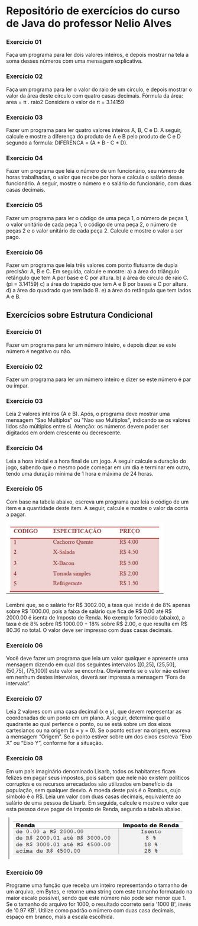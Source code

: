 # Repositório de exercícios do curso de Java do professor Nelio Alves


### Exercício 01

Faça um programa para ler dois valores inteiros, e depois mostrar na tela a soma desses números com uma mensagem explicativa.

### Exercício 02

Faça um programa para ler o valor do raio de um círculo, e depois mostrar o valor da área deste círculo com quatro casas decimais.
Fórmula da área: area = π . raio2
Considere o valor de π = 3.14159

### Exercício 03

Fazer um programa para ler quatro valores inteiros A, B, C e D. A seguir, calcule e mostre a diferença do produto de A e B pelo produto de C e D segundo a fórmula: DIFERENCA = (A * B - C * D).

### Exercício 04

Fazer um programa que leia o número de um funcionário, seu número de horas trabalhadas, o valor que recebe por hora e calcula o salário desse funcionário. A seguir, mostre o número e o salário do funcionário, com duas casas decimais.

### Exercício 05

Fazer um programa para ler o código de uma peça 1, o número de peças 1, o valor unitário de cada peça 1, o
código de uma peça 2, o número de peças 2 e o valor unitário de cada peça 2. Calcule e mostre o valor a ser pago.

### Exercício 06

Fazer um programa que leia três valores com ponto flutuante de dupla precisão: A, B e C. Em seguida, calcule e mostre:
a) a área do triângulo retângulo que tem A por base e C por altura.
b) a área do círculo de raio C. (pi = 3.14159)
c) a área do trapézio que tem A e B por bases e C por altura.
d) a área do quadrado que tem lado B.
e) a área do retângulo que tem lados A e B.


## Exercícios sobre Estrutura Condicional


### Exercício 01

Fazer um programa para ler um número inteiro, e depois dizer se este número é negativo ou não.

### Exercício 02

Fazer um programa para ler um número inteiro e dizer se este número é par ou ímpar.

### Exercício 03

Leia 2 valores inteiros (A e B). Após, o programa deve mostrar uma mensagem "Sao Multiplos" ou "Nao sao
Multiplos", indicando se os valores lidos são múltiplos entre si. Atenção: os números devem poder ser digitados em
ordem crescente ou decrescente.

### Exercício 04

Leia a hora inicial e a hora final de um jogo. A seguir calcule a duração do jogo, sabendo que o mesmo pode
começar em um dia e terminar em outro, tendo uma duração mínima de 1 hora e máxima de 24 horas.

### Exercício 05

Com base na tabela abaixo, escreva um programa que leia o código de um item e a quantidade deste item. A
seguir, calcule e mostre o valor da conta a pagar.

![Screenshot](./assets/quadro_ex_5.png)

Lembre que, se o salário for R$ 3002.00, a taxa que incide é de 8% apenas sobre R$ 1000.00, pois a faixa de
salário que fica de R$ 0.00 até R$ 2000.00 é isenta de Imposto de Renda. No exemplo fornecido (abaixo), a taxa é
de 8% sobre R$ 1000.00 + 18% sobre R$ 2.00, o que resulta em R$ 80.36 no total. O valor deve ser impresso com
duas casas decimais.

### Exercício 06

Você deve fazer um programa que leia um valor qualquer e apresente uma mensagem dizendo em qual dos
seguintes intervalos ([0,25], (25,50], (50,75], (75,100]) este valor se encontra. Obviamente se o valor não estiver em
nenhum destes intervalos, deverá ser impressa a mensagem “Fora de intervalo”.

### Exercício 07

Leia 2 valores com uma casa decimal (x e y), que devem representar as coordenadas
de um ponto em um plano. A seguir, determine qual o quadrante ao qual pertence o
ponto, ou se está sobre um dos eixos cartesianos ou na origem (x = y = 0).
Se o ponto estiver na origem, escreva a mensagem “Origem”.
Se o ponto estiver sobre um dos eixos escreva “Eixo X” ou “Eixo Y”, conforme for a
situação.

### Exercício 08

Em um país imaginário denominado Lisarb, todos os habitantes ficam felizes em pagar seus impostos, pois sabem
que nele não existem políticos corruptos e os recursos arrecadados são utilizados em benefício da população, sem
qualquer desvio. A moeda deste país é o Rombus, cujo símbolo é o R$.
Leia um valor com duas casas decimais, equivalente ao salário de uma pessoa de Lisarb. Em seguida, calcule e
mostre o valor que esta pessoa deve pagar de Imposto de Renda, segundo a tabela abaixo.

![Screenshot](./assets/quadro_ex_8.png)

### Exercício 09

Programe uma função que receba um inteiro representando o tamanho de um arquivo, em Bytes, e retorne uma string com este tamanho formatado na maior escalo possível, sendo que este número não pode ser menor que 1.
Se o tamanho do arquivo for 1000, o resultado ccorreto seria '1000 B', invés de '0.97 KB'.
Utilize como padrão o número com duas casa decimais, espaço em branco, mais a escala escolhida. 